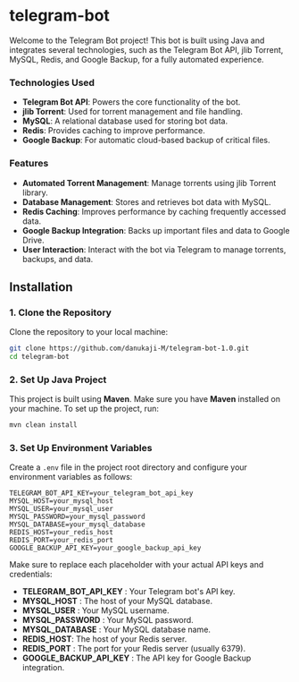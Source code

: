 # telegram-bot

Welcome to the Telegram Bot project! This bot is built using Java and integrates several technologies, such as the Telegram Bot API, jlib Torrent, MySQL, Redis, and Google Backup, for a fully automated experience.

### Technologies Used
- **Telegram Bot API**: Powers the core functionality of the bot.
- **jlib Torrent**: Used for torrent management and file handling.
- **MySQL**: A relational database used for storing bot data.
- **Redis**: Provides caching to improve performance.
- **Google Backup**: For automatic cloud-based backup of critical files.

### Features
- **Automated Torrent Management**: Manage torrents using jlib Torrent library.
- **Database Management**: Stores and retrieves bot data with MySQL.
- **Redis Caching**: Improves performance by caching frequently accessed data.
- **Google Backup Integration**: Backs up important files and data to Google Drive.
- **User Interaction**: Interact with the bot via Telegram to manage torrents, backups, and data.

## Installation

### 1. Clone the Repository
Clone the repository to your local machine:
```bash
git clone https://github.com/danukaji-M/telegram-bot-1.0.git
cd telegram-bot

```
### 2. Set Up Java Project

This project is built using **Maven**. Make sure you have **Maven** installed on your machine. To set up the project, run:

```bash
mvn clean install
```
### 3. Set Up Environment Variables

Create a `.env` file in the project root directory and configure your environment variables as follows:

```dotenv
TELEGRAM_BOT_API_KEY=your_telegram_bot_api_key
MYSQL_HOST=your_mysql_host
MYSQL_USER=your_mysql_user
MYSQL_PASSWORD=your_mysql_password
MYSQL_DATABASE=your_mysql_database
REDIS_HOST=your_redis_host
REDIS_PORT=your_redis_port
GOOGLE_BACKUP_API_KEY=your_google_backup_api_key
```

Make sure to replace each placeholder with your actual API keys and credentials:

- **TELEGRAM_BOT_API_KEY** : Your Telegram bot's API key.
- **MYSQL_HOST** : The host of your MySQL database.
- **MYSQL_USER** : Your MySQL username.
- **MYSQL_PASSWORD** : Your MySQL password.
- **MYSQL_DATABASE** : Your MySQL database name.
- **REDIS_HOST**: The host of your Redis server.
- **REDIS_PORT** : The port for your Redis server (usually 6379).
- **GOOGLE_BACKUP_API_KEY** : The API key for Google Backup integration.

